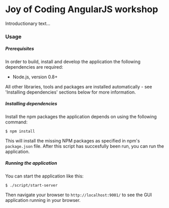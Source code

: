 # Joy of Coding AngularJS workshop

Introductionary text...

### Usage

##### Prerequisites

In order to build, install and develop the application the following
dependencies are required:

* Node.js, version 0.8+

All other libraries, tools and packages are installed automatically - see
'Installing dependencies' sections below for more information.

##### Installing dependencies

Install the npm packages the application depends on using the following command:

```
$ npm install
```

This will install the missing NPM packages as specified in npm's `package.json`
file. After this script has succesfully been run, you can run the application.

##### Running the application

You can start the application like this:

```
$ ./script/start-server
```

Then navigate your browser to `http://localhost:9001/` to see the GUI
application running in your browser.
